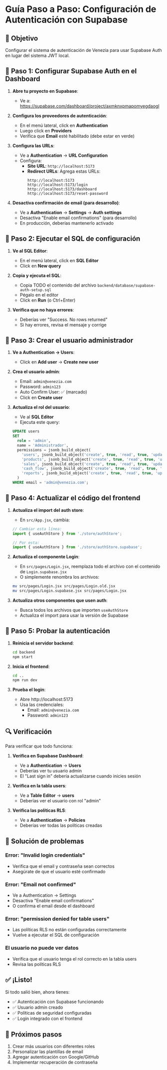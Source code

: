 # Guía Paso a Paso: Configuración de Autenticación con Supabase

## 🎯 Objetivo
Configurar el sistema de autenticación de Venezia para usar Supabase Auth en lugar del sistema JWT local.

## 📝 Paso 1: Configurar Supabase Auth en el Dashboard

1. **Abre tu proyecto en Supabase**:
   - Ve a: https://supabase.com/dashboard/project/axmknxpmapomyegdaogl

2. **Configura los proveedores de autenticación**:
   - En el menú lateral, click en **Authentication**
   - Luego click en **Providers**
   - Verifica que **Email** esté habilitado (debe estar en verde)

3. **Configura las URLs**:
   - Ve a **Authentication** → **URL Configuration**
   - Configura:
     - **Site URL**: `http://localhost:5173`
     - **Redirect URLs**: Agrega estas URLs:
       ```
       http://localhost:5173
       http://localhost:5173/login
       http://localhost:5173/dashboard
       http://localhost:5173/reset-password
       ```

4. **Desactiva confirmación de email (para desarrollo)**:
   - Ve a **Authentication** → **Settings** → **Auth settings**
   - Desactiva "Enable email confirmations" (para desarrollo)
   - En producción, deberías mantenerlo activado

## 📝 Paso 2: Ejecutar el SQL de configuración

1. **Ve al SQL Editor**:
   - En el menú lateral, click en **SQL Editor**
   - Click en **New query**

2. **Copia y ejecuta el SQL**:
   - Copia TODO el contenido del archivo `backend/database/supabase-auth-setup.sql`
   - Pégalo en el editor
   - Click en **Run** (o Ctrl+Enter)

3. **Verifica que no haya errores**:
   - Deberías ver "Success. No rows returned"
   - Si hay errores, revisa el mensaje y corrige

## 📝 Paso 3: Crear el usuario administrador

1. **Ve a Authentication → Users**:
   - Click en **Add user** → **Create new user**

2. **Crea el usuario admin**:
   - Email: `admin@venezia.com`
   - Password: `admin123`
   - Auto Confirm User: ✅ (marcado)
   - Click en **Create user**

3. **Actualiza el rol del usuario**:
   - Ve al **SQL Editor**
   - Ejecuta este query:
   ```sql
   UPDATE users 
   SET 
     role = 'admin',
     name = 'Administrador',
     permissions = jsonb_build_object(
       'users', jsonb_build_object('create', true, 'read', true, 'update', true, 'delete', true),
       'products', jsonb_build_object('create', true, 'read', true, 'update', true, 'delete', true),
       'sales', jsonb_build_object('create', true, 'read', true, 'update', true, 'delete', true),
       'cash_flow', jsonb_build_object('create', true, 'read', true, 'update', true, 'delete', true),
       'reports', jsonb_build_object('create', true, 'read', true, 'update', true, 'delete', true)
     )
   WHERE email = 'admin@venezia.com';
   ```

## 📝 Paso 4: Actualizar el código del frontend

1. **Actualiza el import del auth store**:
   - En `src/App.jsx`, cambia:
   ```javascript
   // Cambiar esta línea:
   import { useAuthStore } from './store/authStore';
   
   // Por esta:
   import { useAuthStore } from './store/authStore.supabase';
   ```

2. **Actualiza el componente Login**:
   - En `src/pages/Login.jsx`, reemplaza todo el archivo con el contenido de `Login.supabase.jsx`
   - O simplemente renombra los archivos:
   ```bash
   mv src/pages/Login.jsx src/pages/Login.old.jsx
   mv src/pages/Login.supabase.jsx src/pages/Login.jsx
   ```

3. **Actualiza otros componentes que usen auth**:
   - Busca todos los archivos que importen `useAuthStore`
   - Actualiza el import para usar la versión de Supabase

## 📝 Paso 5: Probar la autenticación

1. **Reinicia el servidor backend**:
   ```bash
   cd backend
   npm start
   ```

2. **Inicia el frontend**:
   ```bash
   cd ..
   npm run dev
   ```

3. **Prueba el login**:
   - Abre http://localhost:5173
   - Usa las credenciales:
     - Email: `admin@venezia.com`
     - Password: `admin123`

## 🔍 Verificación

Para verificar que todo funciona:

1. **Verifica en Supabase Dashboard**:
   - Ve a **Authentication** → **Users**
   - Deberías ver tu usuario admin
   - El "Last sign in" debería actualizarse cuando inicies sesión

2. **Verifica en la tabla users**:
   - Ve a **Table Editor** → **users**
   - Deberías ver el usuario con rol "admin"

3. **Verifica las políticas RLS**:
   - Ve a **Authentication** → **Policies**
   - Deberías ver todas las políticas creadas

## 🚨 Solución de problemas

### Error: "Invalid login credentials"
- Verifica que el email y contraseña sean correctos
- Asegúrate de que el usuario esté confirmado

### Error: "Email not confirmed"
- Ve a Authentication → Settings
- Desactiva "Enable email confirmations"
- O confirma el email desde el dashboard

### Error: "permission denied for table users"
- Las políticas RLS no están configuradas correctamente
- Vuelve a ejecutar el SQL de configuración

### El usuario no puede ver datos
- Verifica que el usuario tenga el rol correcto en la tabla users
- Revisa las políticas RLS

## ✅ ¡Listo!

Si todo salió bien, ahora tienes:
- ✅ Autenticación con Supabase funcionando
- ✅ Usuario admin creado
- ✅ Políticas de seguridad configuradas
- ✅ Login integrado con el frontend

## 🎯 Próximos pasos
1. Crear más usuarios con diferentes roles
2. Personalizar las plantillas de email
3. Agregar autenticación con Google/GitHub
4. Implementar recuperación de contraseña